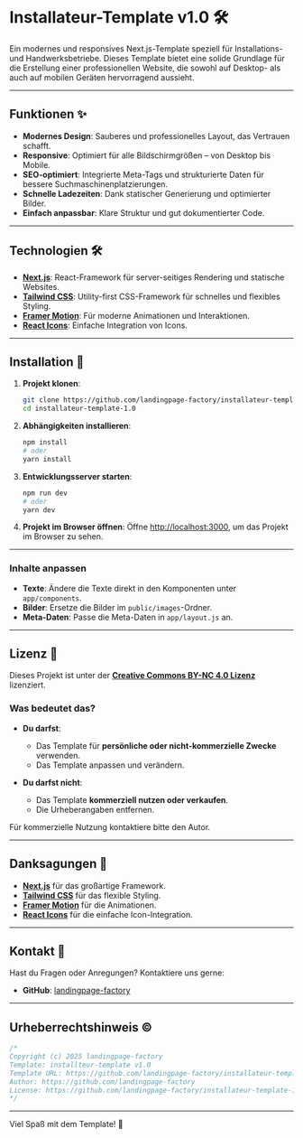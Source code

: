 # Installateur-Template v1.0 🛠️

Ein modernes und responsives Next.js-Template speziell für Installations- und Handwerksbetriebe. Dieses Template bietet eine solide Grundlage für die Erstellung einer professionellen Website, die sowohl auf Desktop- als auch auf mobilen Geräten hervorragend aussieht.

---

## Funktionen ✨

- **Modernes Design**: Sauberes und professionelles Layout, das Vertrauen schafft.
- **Responsive**: Optimiert für alle Bildschirmgrößen – von Desktop bis Mobile.
- **SEO-optimiert**: Integrierte Meta-Tags und strukturierte Daten für bessere Suchmaschinenplatzierungen.
- **Schnelle Ladezeiten**: Dank statischer Generierung und optimierter Bilder.
- **Einfach anpassbar**: Klare Struktur und gut dokumentierter Code.

---

## Technologien 🛠️

- **[Next.js](https://nextjs.org/)**: React-Framework für server-seitiges Rendering und statische Websites.
- **[Tailwind CSS](https://tailwindcss.com/)**: Utility-first CSS-Framework für schnelles und flexibles Styling.
- **[Framer Motion](https://www.framer.com/motion/)**: Für moderne Animationen und Interaktionen.
- **[React Icons](https://react-icons.github.io/react-icons/)**: Einfache Integration von Icons.

---

## Installation 🚀

1. **Projekt klonen**:
   ```bash
   git clone https://github.com/landingpage-factory/installateur-template-1.0.git
   cd installateur-template-1.0
   ```

2. **Abhängigkeiten installieren**:
   ```bash
   npm install
   # oder
   yarn install
   ```

3. **Entwicklungsserver starten**:
   ```bash
   npm run dev
   # oder
   yarn dev
   ```

4. **Projekt im Browser öffnen**:
   Öffne [http://localhost:3000](http://localhost:3000), um das Projekt im Browser zu sehen.

---

### Inhalte anpassen
- **Texte**: Ändere die Texte direkt in den Komponenten unter `app/components`.
- **Bilder**: Ersetze die Bilder im `public/images`-Ordner.
- **Meta-Daten**: Passe die Meta-Daten in `app/layout.js` an.

---

## Lizenz 📜

Dieses Projekt ist unter der **[Creative Commons BY-NC 4.0 Lizenz](LICENSE)** lizenziert.

### Was bedeutet das?
- **Du darfst**:
  - Das Template für **persönliche oder nicht-kommerzielle Zwecke** verwenden.
  - Das Template anpassen und verändern.

- **Du darfst nicht**:
  - Das Template **kommerziell nutzen oder verkaufen**.
  - Die Urheberangaben entfernen.

Für kommerzielle Nutzung kontaktiere bitte den Autor.

---

## Danksagungen 🙏

- **[Next.js](https://nextjs.org/)** für das großartige Framework.
- **[Tailwind CSS](https://tailwindcss.com/)** für das flexible Styling.
- **[Framer Motion](https://www.framer.com/motion/)** für die Animationen.
- **[React Icons](https://react-icons.github.io/react-icons/)** für die einfache Icon-Integration.

---

## Kontakt 📧

Hast du Fragen oder Anregungen? Kontaktiere uns gerne:

- **GitHub**: [landingpage-factory](https://github.com/landingpage-factory)

---

## Urheberrechtshinweis ©️

```css
/* 
Copyright (c) 2025 landingpage-factory
Template: installteur-template v1.0
Template URL: https://github.com/landingpage-factory/installateur-template-1.0
Author: https://github.com/landingpage-factory  
License: https://github.com/landingpage-factory/installateur-template-1.0/blob/main/LICENSE 
*/
```

---

Viel Spaß mit dem Template! 🎉
```

